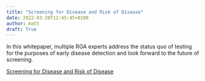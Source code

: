 ```yaml
---
title: "Screening for Disease and Risk of Disease"
date: 2022-03-28T12:45:45+0100
author: matt
draft: True
---
```

In this whitepaper, multiple RGA experts address the status quo of testing for the purposes of early disease detection and look forward to the future of screening. 
 

[ Screening for Disease and Risk of Disease ]( https://www.rgare.com/docs/default-source/knowledge-center-articles/screening-for-disease-and-disease-risk_final1.pdf?sfvrsn=aa44e074_2 )

